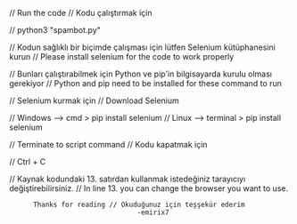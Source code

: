 // Run the code // Kodu çalıştırmak için

// python3 "spambot.py"

// Kodun sağlıklı bir biçimde çalışması için lütfen Selenium kütüphanesini kurun
// Please install selenium for the code to work properly

// Bunları çalıştırabilmek için Python ve pip'in bilgisayarda kurulu olması gerekiyor
// Python and pip need to be installed for these command to run


// Selenium kurmak için // Download Selenium

// Windows --> cmd > pip install selenium
// Linux   --> terminal > pip install selenium


// Terminate to script command // Kodu kapatmak için

// Ctrl + C

// Kaynak kodundaki 13. satırdan kullanmak istedeğiniz tarayıcıyı değiştirebilirsiniz. // In line 13. you can change the browser you want to use.


          Thanks for reading // Okuduğunuz için teşşekür ederim
                                    -emirix7
